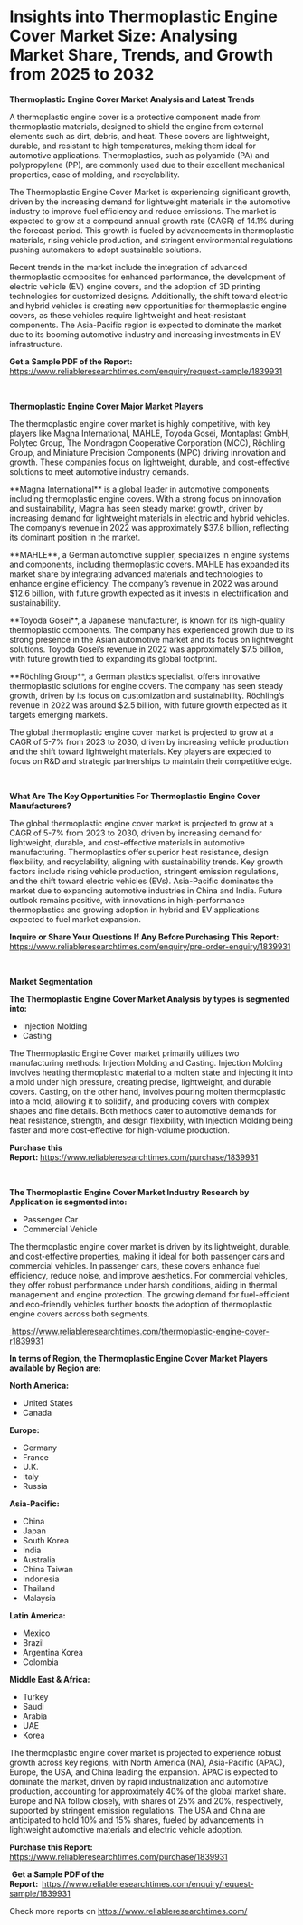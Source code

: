 <p><h1>Insights into Thermoplastic Engine Cover Market Size: Analysing Market Share, Trends, and Growth from 2025 to 2032</h1></p><p><strong>Thermoplastic Engine Cover Market Analysis and Latest Trends</strong></p>
<p><p>A thermoplastic engine cover is a protective component made from thermoplastic materials, designed to shield the engine from external elements such as dirt, debris, and heat. These covers are lightweight, durable, and resistant to high temperatures, making them ideal for automotive applications. Thermoplastics, such as polyamide (PA) and polypropylene (PP), are commonly used due to their excellent mechanical properties, ease of molding, and recyclability.</p><p>The Thermoplastic Engine Cover Market is experiencing significant growth, driven by the increasing demand for lightweight materials in the automotive industry to improve fuel efficiency and reduce emissions. The market is expected to grow at a compound annual growth rate (CAGR) of 14.1% during the forecast period. This growth is fueled by advancements in thermoplastic materials, rising vehicle production, and stringent environmental regulations pushing automakers to adopt sustainable solutions.</p><p>Recent trends in the market include the integration of advanced thermoplastic composites for enhanced performance, the development of electric vehicle (EV) engine covers, and the adoption of 3D printing technologies for customized designs. Additionally, the shift toward electric and hybrid vehicles is creating new opportunities for thermoplastic engine covers, as these vehicles require lightweight and heat-resistant components. The Asia-Pacific region is expected to dominate the market due to its booming automotive industry and increasing investments in EV infrastructure.</p></p>
<p><strong>Get a Sample PDF of the Report:&nbsp;</strong> <a href="https://www.reliableresearchtimes.com/enquiry/request-sample/1839931?utm_campaign=1933&utm_medium=2&utm_source=Github&utm_content=ia&utm_term=24012025&utm_id=thermoplastic-engine-cover">https://www.reliableresearchtimes.com/enquiry/request-sample/1839931</a></p>
<p>&nbsp;</p>
<p><strong>Thermoplastic Engine Cover Major Market Players</strong></p>
<p><p>The thermoplastic engine cover market is highly competitive, with key players like Magna International, MAHLE, Toyoda Gosei, Montaplast GmbH, Polytec Group, The Mondragon Cooperative Corporation (MCC), Röchling Group, and Miniature Precision Components (MPC) driving innovation and growth. These companies focus on lightweight, durable, and cost-effective solutions to meet automotive industry demands.</p><p>**Magna International** is a global leader in automotive components, including thermoplastic engine covers. With a strong focus on innovation and sustainability, Magna has seen steady market growth, driven by increasing demand for lightweight materials in electric and hybrid vehicles. The company’s revenue in 2022 was approximately $37.8 billion, reflecting its dominant position in the market.</p><p>**MAHLE**, a German automotive supplier, specializes in engine systems and components, including thermoplastic covers. MAHLE has expanded its market share by integrating advanced materials and technologies to enhance engine efficiency. The company’s revenue in 2022 was around $12.6 billion, with future growth expected as it invests in electrification and sustainability.</p><p>**Toyoda Gosei**, a Japanese manufacturer, is known for its high-quality thermoplastic components. The company has experienced growth due to its strong presence in the Asian automotive market and its focus on lightweight solutions. Toyoda Gosei’s revenue in 2022 was approximately $7.5 billion, with future growth tied to expanding its global footprint.</p><p>**Röchling Group**, a German plastics specialist, offers innovative thermoplastic solutions for engine covers. The company has seen steady growth, driven by its focus on customization and sustainability. Röchling’s revenue in 2022 was around $2.5 billion, with future growth expected as it targets emerging markets.</p><p>The global thermoplastic engine cover market is projected to grow at a CAGR of 5-7% from 2023 to 2030, driven by increasing vehicle production and the shift toward lightweight materials. Key players are expected to focus on R&D and strategic partnerships to maintain their competitive edge.</p></p>
<p>&nbsp;</p>
<p><strong>What Are The Key Opportunities For Thermoplastic Engine Cover Manufacturers?</strong></p>
<p><p>The global thermoplastic engine cover market is projected to grow at a CAGR of 5-7% from 2023 to 2030, driven by increasing demand for lightweight, durable, and cost-effective materials in automotive manufacturing. Thermoplastics offer superior heat resistance, design flexibility, and recyclability, aligning with sustainability trends. Key growth factors include rising vehicle production, stringent emission regulations, and the shift toward electric vehicles (EVs). Asia-Pacific dominates the market due to expanding automotive industries in China and India. Future outlook remains positive, with innovations in high-performance thermoplastics and growing adoption in hybrid and EV applications expected to fuel market expansion.</p></p>
<p><strong>Inquire or Share Your Questions If Any Before Purchasing This Report:</strong> <a href="https://www.reliableresearchtimes.com/enquiry/pre-order-enquiry/1839931?utm_campaign=1933&utm_medium=2&utm_source=Github&utm_content=ia&utm_term=24012025&utm_id=thermoplastic-engine-cover">https://www.reliableresearchtimes.com/enquiry/pre-order-enquiry/1839931</a></p>
<p>&nbsp;</p>
<p><strong>Market Segmentation</strong></p>
<p><strong>The Thermoplastic Engine Cover Market Analysis by types is segmented into:</strong></p>
<p><ul><li>Injection Molding</li><li>Casting</li></ul></p>
<p><p>The Thermoplastic Engine Cover market primarily utilizes two manufacturing methods: Injection Molding and Casting. Injection Molding involves heating thermoplastic material to a molten state and injecting it into a mold under high pressure, creating precise, lightweight, and durable covers. Casting, on the other hand, involves pouring molten thermoplastic into a mold, allowing it to solidify, and producing covers with complex shapes and fine details. Both methods cater to automotive demands for heat resistance, strength, and design flexibility, with Injection Molding being faster and more cost-effective for high-volume production.</p></p>
<p><strong>Purchase this Report:&nbsp;</strong><a href="https://www.reliableresearchtimes.com/purchase/1839931?utm_campaign=1933&utm_medium=2&utm_source=Github&utm_content=ia&utm_term=24012025&utm_id=thermoplastic-engine-cover">https://www.reliableresearchtimes.com/purchase/1839931</a></p>
<p>&nbsp;</p>
<p><strong>The Thermoplastic Engine Cover Market Industry Research by Application is segmented into:</strong></p>
<p><ul><li>Passenger Car</li><li>Commercial Vehicle</li></ul></p>
<p><p>The thermoplastic engine cover market is driven by its lightweight, durable, and cost-effective properties, making it ideal for both passenger cars and commercial vehicles. In passenger cars, these covers enhance fuel efficiency, reduce noise, and improve aesthetics. For commercial vehicles, they offer robust performance under harsh conditions, aiding in thermal management and engine protection. The growing demand for fuel-efficient and eco-friendly vehicles further boosts the adoption of thermoplastic engine covers across both segments.</p></p>
<p><a href="https://www.reliableresearchtimes.com/thermoplastic-engine-cover-r1839931?utm_campaign=1933&utm_medium=2&utm_source=Github&utm_content=ia&utm_term=24012025&utm_id=thermoplastic-engine-cover">&nbsp;https://www.reliableresearchtimes.com/thermoplastic-engine-cover-r1839931</a></p>
<p><strong>In terms of Region, the Thermoplastic Engine Cover Market Players available by Region are:</strong></p>
<p>
    <p> <strong> North America: </strong>
        <ul>
            <li>United States</li>
            <li>Canada</li>
        </ul>
        </p> 
    <p> <strong> Europe: </strong>
        <ul>
            <li>Germany</li>
            <li>France</li>
            <li>U.K.</li>
            <li>Italy</li>
            <li>Russia</li>
        </ul>
        </p> 
    <p> <strong> Asia-Pacific: </strong>
        <ul>
            <li>China</li>
            <li>Japan</li>
            <li>South Korea</li>
            <li>India</li>
            <li>Australia</li>
            <li>China Taiwan</li>
            <li>Indonesia</li>
            <li>Thailand</li>
            <li>Malaysia</li>
        </ul>
        </p> 
    <p> <strong> Latin America: </strong>
        <ul>
            <li>Mexico</li>
            <li>Brazil</li>
            <li>Argentina Korea</li>
            <li>Colombia</li>
        </ul>
        </p> 
    <p> <strong> Middle East & Africa: </strong>
        <ul>
            <li>Turkey</li>
            <li>Saudi</li>
            <li>Arabia</li>
            <li>UAE</li>
            <li>Korea</li>
        </ul>
    </p>
    </p>
<p><p>The thermoplastic engine cover market is projected to experience robust growth across key regions, with North America (NA), Asia-Pacific (APAC), Europe, the USA, and China leading the expansion. APAC is expected to dominate the market, driven by rapid industrialization and automotive production, accounting for approximately 40% of the global market share. Europe and NA follow closely, with shares of 25% and 20%, respectively, supported by stringent emission regulations. The USA and China are anticipated to hold 10% and 15% shares, fueled by advancements in lightweight automotive materials and electric vehicle adoption.</p></p>
<p><strong>Purchase this Report: </strong><a href="https://www.reliableresearchtimes.com/purchase/1839931?utm_campaign=1933&utm_medium=2&utm_source=Github&utm_content=ia&utm_term=24012025&utm_id=thermoplastic-engine-cover">https://www.reliableresearchtimes.com/purchase/1839931</a></p>
<p>&nbsp;<strong>Get a Sample PDF of the Report:&nbsp;&nbsp;</strong><a href="https://www.reliableresearchtimes.com/enquiry/request-sample/1839931?utm_campaign=1933&utm_medium=2&utm_source=Github&utm_content=ia&utm_term=24012025&utm_id=thermoplastic-engine-cover">https://www.reliableresearchtimes.com/enquiry/request-sample/1839931</a></p>
<p><strong></strong></p>
<p>Check more reports on <a href="https://www.reliableresearchtimes.com/?utm_campaign=1933&utm_medium=2&utm_source=Github&utm_content=ia&utm_term=24012025&utm_id=thermoplastic-engine-cover">https://www.reliableresearchtimes.com/</a></p>